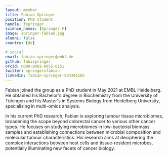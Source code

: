 ```yaml
---
layout: member
title: Fabian Springer
position: PhD student
handle: fspringer
science_names: [Springer F]
image: springer-fabian.jpg
alumni: false
country: [de]

# social
email: fabian.springer@embl.de
github: fabispringer
orcid: 0000-0002-0855-8151
twitter: springersfabian
linkedin: fabian-springer-594345185
---
```


Fabian joined the group as a PhD student in May 2021 at EMBL Heidelberg. He obtained his Bachelor's degree in Biochemistry from the University of Tübingen and his Master's in Systems Biology from Heidelberg University, specialising in multi-omics analysis.  

In his current PhD research, Fabian is exploring tumour tissue microbiomes, broadening the scope beyond colorectal cancer to various other cancer types. He focuses on studying microbiomes in low-bacterial biomass samples and establishing connections between microbial composition and molecular tumour characteristics. His research aims at deciphering the complex interactions between host cells and tissue-resident microbes, potentially illuminating new facets of cancer biology.

